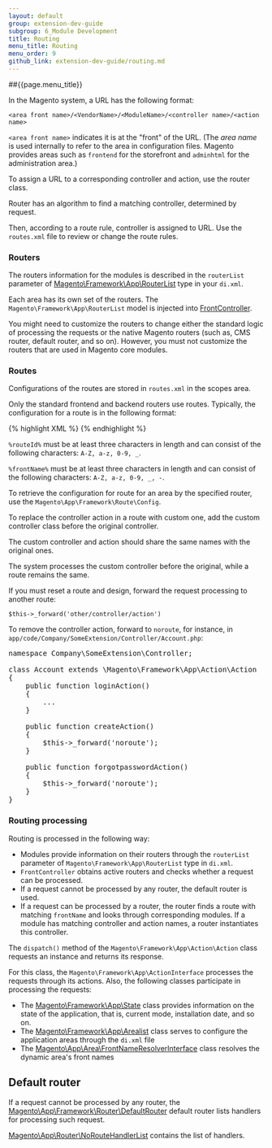 ```yaml
---
layout: default
group: extension-dev-guide
subgroup: 6_Module Development
title: Routing
menu_title: Routing
menu_order: 9
github_link: extension-dev-guide/routing.md
---
```


##{{page.menu_title}}


In the Magento system, a URL has the following format:

`<area front name>/<VendorName>/<ModuleName>/<controller name>/<action name>`

`<area front name>` indicates it is at the "front" of the URL. (The _area name_ is used internally to refer to the area in configuration files. Magento provides areas such as `frontend` for the storefront and `adminhtml` for the administration area.)

To assign a URL to a corresponding controller and action, use the router class.

Router has an algorithm to find a matching controller, determined by request.

Then, according to a route rule, controller is assigned to URL. Use the `routes.xml` file to review or change the route rules.

<h3>Routers</h3>

The routers information for the modules is described in the `routerList` parameter of <a href="{{ site.mage2100url }}lib/internal/Magento/Framework/App/RouterList.php" target="_blank">Magento\Framework\App\RouterList</a> type in your `di.xml`.

Each area has its own set of the routers. The `Magento\Framework\App\RouterList` model is injected into <a href="{{ site.mage2100url }}lib/internal/Magento/Framework/App/FrontController.php" target="_blank">FrontController</a>.

You might need to customize the routers to change either the standard logic of processing the requests or the native Magento routers
(such as, CMS router, default router, and so on).
However, you must not customize the routers that are used in Magento core modules.

<h3>Routes</h3>

Configurations of the routes are stored in `routes.xml` in the scopes area.

Only the standard frontend and backend routers use routes. Typically, the configuration for a route is in the following format:

{% highlight XML %}
<config>
    <router id="%routerId%">
        <route id="%routeId%" frontName="%frontName%">
            <module name="%moduleName%" before="%moduleName%"/>
        </route>
    </router>
</config>
{% endhighlight %}

<div class="bs-callout bs-callout-info" id="info">
  <p><code>%routeId%</code> must be at least three characters in length and can consist of the following characters: <code>A-Z, a-z, 0-9, _</code>.</p>
  <p><code>%frontName%</code> must be at least three characters in length and can consist of the following characters: <code>A-Z, a-z, 0-9, _, -</code>.</p>
</div>

To retrieve the configuration for route for an area by the specified router, use the `Magento\App\Framework\Route\Config`.

To replace the controller action in a route with custom one, add the custom controller class before the original controller.

The custom controller and action should share the same names with the original ones.

The system processes the custom controller before the original, while a route remains the same.

If you must reset a route and design, forward the request processing to another route:

`$this->_forward('other/controller/action')`

To remove the controller action, forward to `noroute`, for instance, in `app/code/Company/SomeExtension/Controller/Account.php`:


<pre>
namespace Company\SomeExtension\Controller;

class Account extends \Magento\Framework\App\Action\Action
{
    public function loginAction()
    {
        ...
    }

    public function createAction()
    {
        $this->_forward('noroute');
    }

    public function forgotpasswordAction()
    {
        $this->_forward('noroute');
    }
}
</pre>


<h3>Routing processing</h3>

Routing is processed in the following way:

* Modules provide information on their routers through the `routerList` parameter of `Magento\Framework\App\RouterList` type in `di.xml`.
* `FrontController` obtains active routers and checks whether a request can be processed.
* If a request cannot be processed by any router, the default router is used.
* If a request can be processed by a router, the router finds a route with matching `frontName` and looks through corresponding modules. If a module has matching controller and action names, a router instantiates this controller.

The `dispatch()` method of the `Magento\Framework\App\Action\Action` class requests an instance and returns its response.

For this class, the `Magento\Framework\App\ActionInterface` processes the requests through its actions. Also, the following classes participate in processing the requests:

* The <a href="{{ site.mage2100url }}lib/internal/Magento/Framework/App/State.php" target="_blank">Magento\Framework\App\State</a>  class provides information on the state of the application, that is, current mode, installation date, and so on.
* The <a href="{{ site.mage2100url }}lib/internal/Magento/Framework/App/AreaList.php" target="_blank">Magento\Framework\App\Arealist</a> class serves to configure the application areas through the `di.xml` file
* The <a href="{{ site.mage2100url }}lib/internal/Magento/Framework/App/Area/FrontNameResolverInterface.php" target="_blank">Magento\App\Area\FrontNameResolverInterface</a> class resolves the dynamic area's front names

<h2>Default router</h2>

If a request cannot be processed by any router, the <a href="{{ site.mage2100url }}lib/internal/Magento/Framework/App/Router/DefaultRouter.php" target="_blank">Magento\App\Framework\Router\DefaultRouter</a> default router lists handlers for processing such request.

<a href="{{ site.mage2100url }}lib/internal/Magento/Framework/App/Router/NoRouteHandlerInterface.php" target="_blank">Magento\App\Router\NoRouteHandlerList</a> contains the list of handlers.
